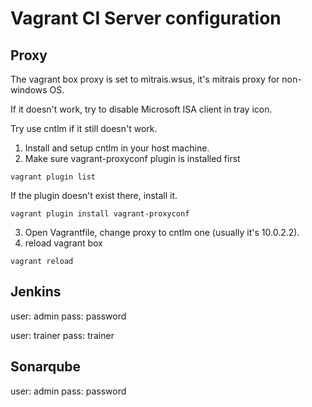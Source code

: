# Vagrant CI Server configuration

## Proxy
The vagrant box proxy is set to mitrais.wsus, it's mitrais proxy for non-windows OS.

If it doesn't work, try to disable Microsoft ISA client in tray icon. 

Try use cntlm if it still doesn't work.

1. Install and setup cntlm in your host machine.
2. Make sure vagrant-proxyconf plugin is installed first
  
  ```
  vagrant plugin list
  ```
  
  If the plugin doesn't exist there, install it.
  
  ```
  vagrant plugin install vagrant-proxyconf
  ```
3. Open Vagrantfile, change proxy to cntlm one (usually it's 10.0.2.2).
4. reload vagrant box
  
  ```
  vagrant reload
  ```

## Jenkins
user: admin
pass: password

user: trainer
pass: trainer

## Sonarqube
user: admin
pass: password
